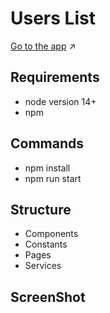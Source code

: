 # Users List
[Go to the app](https://football-application-test.herokuapp.com/) :arrow_upper_right:

## Requirements
* node version 14+
* npm
## Commands
* npm install
* npm run start

## Structure
* Components
* Constants
* Pages
* Services

## ScreenShot
